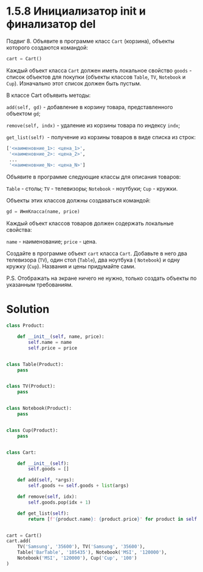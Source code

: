 # 1.5.8 Инициализатор __init__ и финализатор __del__

Подвиг 8. Объявите в программе класс `Cart` (корзина), объекты которого создаются командой:

```python
cart = Cart()
```

Каждый объект класса `Cart` должен иметь локальное свойство `goods` - список объектов для покупки (объекты
классов `Table`,
`TV`, `Notebook` и `Cup`). Изначально этот список должен быть пустым.

В классе Cart объявить методы:

`add(self, gd)` - добавление в корзину товара, представленного объектом `gd`;

`remove(self, indx)` - удаление из корзины товара по индексу `indx`;

`get_list(self) `- получение из корзины товаров в виде списка из строк:

```python
['<наименовние_1>: <цена_1>',
 '<наименовние_2>: <цена_2>',
 ...
 '<наименовние_N>: <цена_N>']
```

Объявите в программе следующие классы для описания товаров:

`Table` - столы;
`TV` - телевизоры;
`Notebook` - ноутбуки;
`Cup` - кружки.

Объекты этих классов должны создаваться командой:

```python
gd = ИмяКласса(name, price)
```

Каждый объект классов товаров должен содержать локальные свойства:

`name` - наименование;
`price` - цена.

Создайте в программе объект `cart` класса `Cart`. Добавьте в него два телевизора (`TV`), один стол (`Table`), два
ноутбука (
`Notebook`) и одну кружку (`Cup`). Названия и цены придумайте сами.

P.S. Отображать на экране ничего не нужно, только создать объекты по указанным требованиям.

# Solution

```python
class Product:

    def __init__(self, name, price):
        self.name = name
        self.price = price


class Table(Product):
    pass


class TV(Product):
    pass


class Notebook(Product):
    pass


class Cup(Product):
    pass


class Cart:

    def __init__(self):
        self.goods = []

    def add(self, *args):
        self.goods += self.goods + list(args)

    def remove(self, idx):
        self.goods.pop(idx + 1)

    def get_list(self):
        return [f'{product.name}: {product.price}' for product in self.goods]


cart = Cart()
cart.add(
    TV('Samsung', '35600'), TV('Samsung', '35600'),
    Table('BarTable', '105435'), Notebook('MSI', '120000'),
    Notebook('MSI', '120000'), Cup('Cup', '100')
)
```